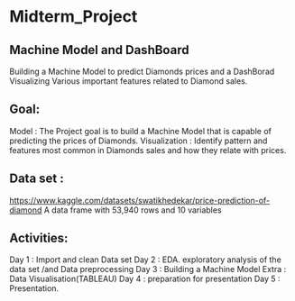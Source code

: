 # Midterm_Project
## Machine Model and DashBoard
Building a Machine Model to predict Diamonds prices and a DashBorad Visualizing Various important features related to Diamond sales.

## Goal:
Model : The Project goal is to build a Machine Model that is capable of predicting the prices of Diamonds.
Visualization : Identify pattern and features most common in Diamonds sales and how they relate with prices.

## Data set :
https://www.kaggle.com/datasets/swatikhedekar/price-prediction-of-diamond
A data frame with 53,940 rows and 10 variables

## Activities:
Day 1 : Import and clean Data set
Day 2 : EDA. exploratory analysis of the data set /and  Data preprocessing
Day 3 : Building a Machine Model
       Extra : Data Visualisation(TABLEAU)
Day 4 : preparation for presentation
Day 5 : Presentation.
